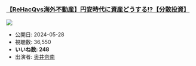 ### [【ReHacQvs海外不動産】円安時代に資産どうする!?【分散投資】](https://www.youtube.com/watch?v=a7AFbWCj3BE)
[![](https://img.youtube.com/vi/a7AFbWCj3BE/sddefault.jpg)](https://www.youtube.com/watch?v=a7AFbWCj3BE)
-   公開日: 2024-05-28
-   視聴数: 36,550
-   **いいね数: 248**
-   出演者: [奥井奈南](/rehacq_fan/people/奥井奈南 "wikilink")
